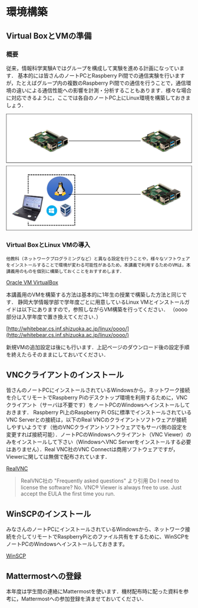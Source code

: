 # 環境構築

## Virtual BoxとVMの準備

### 概要

従来，情報科学実験Aではグループを構成して実験を進める計画になっています．
基本的には皆さんのノートPCとRaspberry Pi間での通信実験を行いますが，たとえばグループ内の複数のRaspberry Pi間での通信を行うことで，通信環境の違いによる通信性能への影響を計測・分析することもあります．様々な場合に対応できるように，ここでは各自のノートPC上にLinux環境を構築しておきましょう．

![vm-raspi.jpeg](../../images/preparation/vm-raspi.jpeg)

### Virtual BoxとLinux VMの導入

```{important}
他教科（ネットワークプログラミングなど）と異なる設定を行うことや，様々なソフトウェアをインストールすることで環境が変わる可能性があるため，本講義で利用するためのVMは，本講義用のものを個別に構築しておくことをおすすめします．
```

[Oracle VM VirtualBox](https://www.virtualbox.org/wiki/Downloads)

本講義用のVMを構築する方法は基本的に1年生の授業で構築した方法と同じです．
静岡大学情報学部で学年度ごとに用意しているLinux VMとインストールガイドは以下にありますので，参照しながらVM構築を行ってください．
（oooo部分は入学年度で置き換えてください．）

[http://whitebear.cs.inf.shizuoka.ac.jp/linux/oooo/](http://whitebear.cs.inf.shizuoka.ac.jp/linux/oooo/)

新規VMの追加設定は後にも行います．上記ページのダウンロード後の設定手順を終えたらそのままにしておいてください．

## VNCクライアントのインストール

皆さんのノートPCにインストールされているWindowsから，ネットワーク接続を介してリモートでRaspberry Piのデスクトップ環境を利用するために，VNCクライアント（サーバは不要です）をノートPCのWindowsへインストールしておきます．
Raspberry Pi上のRaspberry Pi OSに標準でインストールされているVNC Serverとの接続は，以下のReal VNCのクライアントソフトウェアが接続しやすいようです（他のVNCクライアントソフトウェアでもサーバ側の設定を変更すれば接続可能）．ノートPCのWindowsへクライアント（VNC Viewer）のみをインストールして下さい（WindowsへVNC Serverをインストールする必要はありません）．Real VNC社のVNC Connectは商用ソフトウェアですが，Viewerに関しては無償で配布されています．

[RealVNC](https://www.realvnc.com/en/connect/download/viewer/windows/)

> RealVNC社の "Frequently asked questions" より引用
> Do I need to license the software?
> No. VNC® Viewer is always free to use. Just accept the EULA the first time you run.

## WinSCPのインストール

みなさんのノートPCにインストールされているWindowsから、ネットワーク接続を介してリモートでRaspberryPiとのファイル共有をするために、WinSCPをノートPCのWindowsへインストールしておきます。

[WinSCP](https://winscp.net/eng/download.php)

## Mattermostへの登録

本年度は学生間の連絡にMattermostを使います．機材配布時に配った資料を参考に，Mattermostへの参加登録を済ませておいてください．
